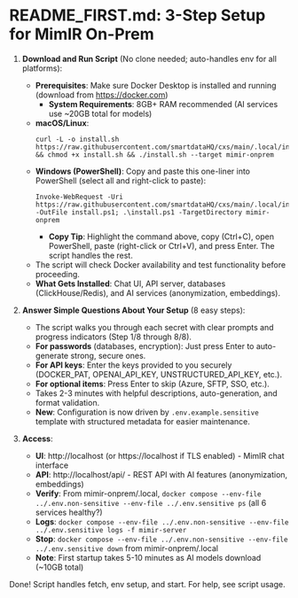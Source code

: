 # README_FIRST.md: 3-Step Setup for MimIR On-Prem

1. **Download and Run Script** (No clone needed; auto-handles env for all platforms):
   - **Prerequisites**: Make sure Docker Desktop is installed and running (download from https://docker.com)
     - **System Requirements**: 8GB+ RAM recommended (AI services use ~20GB total for models)
   - **macOS/Linux**:
     ```
     curl -L -o install.sh https://raw.githubusercontent.com/smartdataHQ/cxs/main/.local/install.sh && chmod +x install.sh && ./install.sh --target mimir-onprem
     ```
   - **Windows (PowerShell)**: Copy and paste this one-liner into PowerShell (select all and right-click to paste):
     ```
     Invoke-WebRequest -Uri https://raw.githubusercontent.com/smartdataHQ/cxs/main/.local/install.ps1 -OutFile install.ps1; .\install.ps1 -TargetDirectory mimir-onprem
     ```
     - **Copy Tip**: Highlight the command above, copy (Ctrl+C), open PowerShell, paste (right-click or Ctrl+V), and press Enter. The script handles the rest.
   - The script will check Docker availability and test functionality before proceeding.
   - **What Gets Installed**: Chat UI, API server, databases (ClickHouse/Redis), and AI services (anonymization, embeddings).

2. **Answer Simple Questions About Your Setup** (8 easy steps):
   - The script walks you through each secret with clear prompts and progress indicators (Step 1/8 through 8/8).
   - **For passwords** (databases, encryption): Just press Enter to auto-generate strong, secure ones.
   - **For API keys**: Enter the keys provided to you securely (DOCKER_PAT, OPENAI_API_KEY, UNSTRUCTURED_API_KEY, etc.).
   - **For optional items**: Press Enter to skip (Azure, SFTP, SSO, etc.).
   - Takes 2-3 minutes with helpful descriptions, auto-generation, and format validation.
   - **New**: Configuration is now driven by `.env.example.sensitive` template with structured metadata for easier maintenance.

3. **Access**:
   - **UI**: http://localhost (or https://localhost if TLS enabled) - MimIR chat interface
   - **API**: http://localhost/api/ - REST API with AI features (anonymization, embeddings)
   - **Verify**: From mimir-onprem/.local, `docker compose --env-file ../.env.non-sensitive --env-file ../.env.sensitive ps` (all 6 services healthy?)
   - **Logs**: `docker compose --env-file ../.env.non-sensitive --env-file ../.env.sensitive logs -f mimir-server`
   - **Stop**: `docker compose --env-file ../.env.non-sensitive --env-file ../.env.sensitive down` from mimir-onprem/.local
   - **Note**: First startup takes 5-10 minutes as AI models download (~10GB total)

Done! Script handles fetch, env setup, and start. For help, see script usage.
